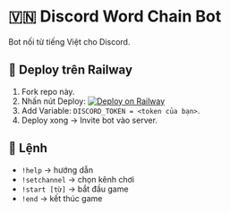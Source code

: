 # 🇻🇳 Discord Word Chain Bot

Bot nối từ tiếng Việt cho Discord.

## 🚀 Deploy trên Railway

1. Fork repo này.
2. Nhấn nút Deploy:
   [![Deploy on Railway](https://railway.app/button.svg)](https://railway.app/new?sourceTemplate=https://github.com/YOUR_GITHUB_USERNAME/vn-word-chain-discord-bot)
3. Add Variable: `DISCORD_TOKEN = <token của bạn>`.
4. Deploy xong → Invite bot vào server.

## 📝 Lệnh

- `!help` → hướng dẫn
- `!setchannel` → chọn kênh chơi
- `!start [từ]` → bắt đầu game
- `!end` → kết thúc game
